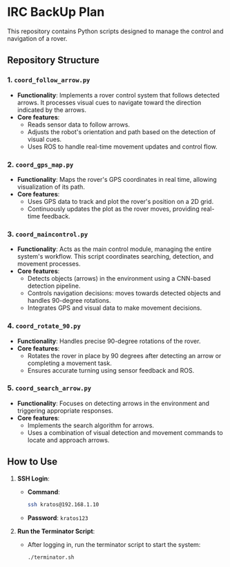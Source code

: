 # IRC BackUp Plan

This repository contains Python scripts designed to manage the control and navigation of a rover.

## Repository Structure

### 1. `coord_follow_arrow.py`
- **Functionality**: Implements a rover control system that follows detected arrows. It processes visual cues to navigate toward the direction indicated by the arrows.
- **Core features**:
  - Reads sensor data to follow arrows.
  - Adjusts the robot's orientation and path based on the detection of visual cues.
  - Uses ROS to handle real-time movement updates and control flow.

### 2. `coord_gps_map.py`
- **Functionality**: Maps the rover's GPS coordinates in real time, allowing visualization of its path.
- **Core features**:
  - Uses GPS data to track and plot the rover's position on a 2D grid.
  - Continuously updates the plot as the rover moves, providing real-time feedback.

### 3. `coord_maincontrol.py`
- **Functionality**: Acts as the main control module, managing the entire system's workflow. This script coordinates searching, detection, and movement processes.
- **Core features**:
  - Detects objects (arrows) in the environment using a CNN-based detection pipeline.
  - Controls navigation decisions: moves towards detected objects and handles 90-degree rotations.
  - Integrates GPS and visual data to make movement decisions.

### 4. `coord_rotate_90.py`
- **Functionality**: Handles precise 90-degree rotations of the rover.
- **Core features**:
  - Rotates the rover in place by 90 degrees after detecting an arrow or completing a movement task.
  - Ensures accurate turning using sensor feedback and ROS.

### 5. `coord_search_arrow.py`
- **Functionality**: Focuses on detecting arrows in the environment and triggering appropriate responses.
- **Core features**:
  - Implements the search algorithm for arrows.
  - Uses a combination of visual detection and movement commands to locate and approach arrows.

## How to Use

1. **SSH Login**:
   - **Command**: 
     ```bash
     ssh kratos@192.168.1.10
     ```
   - **Password**: `kratos123`

2. **Run the Terminator Script**:
   - After logging in, run the terminator script to start the system:
     ```bash
     ./terminator.sh
     ```
